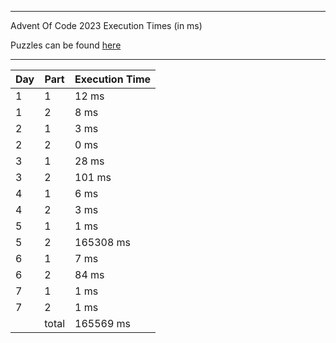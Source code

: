 ****

Advent Of Code 2023 Execution Times (in ms)

Puzzles can be found [here](https://adventofcode.com/2023/)

----

| Day | Part | Execution Time |
| --- | ---- | -------------- |
| 1 | 1 | 12 ms|
| 1 | 2 | 8 ms|
| 2 | 1 | 3 ms|
| 2 | 2 | 0 ms|
| 3 | 1 | 28 ms|
| 3 | 2 | 101 ms|
| 4 | 1 | 6 ms|
| 4 | 2 | 3 ms|
| 5 | 1 | 1 ms|
| 5 | 2 | 165308 ms|
| 6 | 1 | 7 ms|
| 6 | 2 | 84 ms|
| 7 | 1 | 1 ms|
| 7 | 2 | 1 ms|
||total|165569 ms|